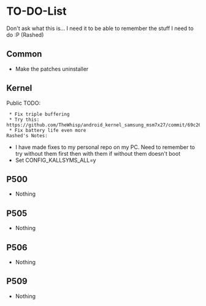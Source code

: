 TO-DO-List
==========

Don't ask what this is... I need it to be able to remember the stuff I need to do :P (Rashed)

Common
---------------
 * Make the patches uninstaller
 
Kernel
---------------------
Public TODO:
~~~~~~~~~~~~~~~~~~~~~~
 * Fix triple buffering
 * Try this: https://github.com/TheWhisp/android_kernel_samsung_msm7x27/commit/69c2611b21f6dada102026bda3497ef90c4cadc0
 * Fix battery life even more
Rashed's Notes:
~~~~~~~~~~~~~~~~~~~~~~
 * I have made fixes to my personal repo on my PC. Need to remember to try without them first then with them if without them doesn't boot
 * Set CONFIG_KALLSYMS_ALL=y

P500
--------------------
 * Nothing

P505
----------------
 * Nothing

P506
---------------------
 * Nothing

P509
---------------------
 * Nothing